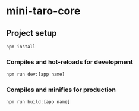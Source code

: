 # mini-taro-core

## Project setup

```bash
npm install
```

### Compiles and hot-reloads for development

```bash
npm run dev:[app name]
```

### Compiles and minifies for production

```bash
npm run build:[app name]
```
